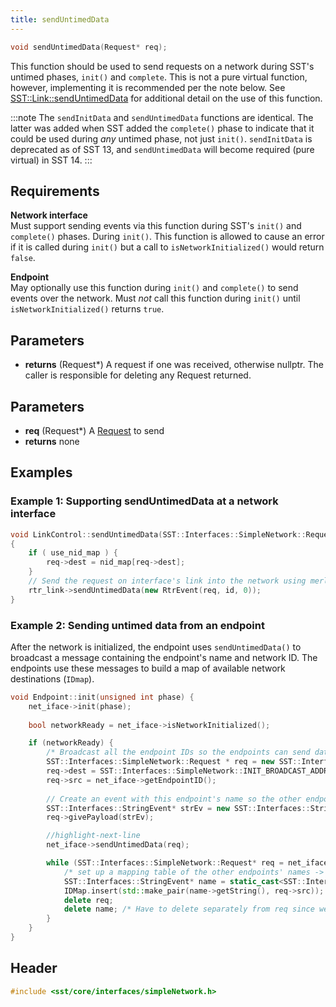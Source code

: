 ```yaml
---
title: sendUntimedData
---
```


```cpp
void sendUntimedData(Request* req);
```

This function should be used to send requests on a network during SST's untimed phases, `init()` and `complete`. This is not a pure virtual function, however, implementing it is recommended per the note below. See [SST::Link::sendUntimedData](../../link/sendUntimedData) for additional detail on the use of this function.

:::note 
The `sendInitData` and `sendUntimedData` functions are identical. The latter was added when SST added the `complete()` phase to indicate that it could be used during *any* untimed phase, not just `init()`. `sendInitData` is deprecated as of SST 13, and `sendUntimedData` will become required (pure virtual) in SST 14.
:::

## Requirements
**Network interface** &nbsp;  
Must support sending events via this function during SST's `init()` and `complete()` phases. During `init()`. This function is allowed to cause an error if it is called during `init()` but a call to `isNetworkInitialized()` would return `false`.

**Endpoint** &nbsp;  
May optionally use this function during `init()` and `complete()` to send events over the network. Must *not* call this function during `init()` until `isNetworkInitialized()` returns `true`.

## Parameters
* **returns** (Request*) A request if one was received, otherwise nullptr. The caller is responsible for deleting any Request returned.

## Parameters
* **req** (Request*) A [Request](Request) to send
* **returns** none


## Examples

### Example 1: Supporting sendUntimedData at a network interface
<!--- SOURCE_CODE: sst-elements/src/sst/elements/merlin/interfaces/linkControl.cc --->
```cpp title="Excerpt from sst-elements/src/sst/elements/merlin/interfaces/linkControl.cc"
void LinkControl::sendUntimedData(SST::Interfaces::SimpleNetwork::Request* req)
{
    if ( use_nid_map ) {
        req->dest = nid_map[req->dest];
    }
    // Send the request on interface's link into the network using merlin's internal RtrEvent type
    rtr_link->sendUntimedData(new RtrEvent(req, id, 0));
}
```

### Example 2: Sending untimed data from an endpoint
After the network is initialized, the endpoint uses `sendUntimedData()` to broadcast a message containing the endpoint's name and network ID. The endpoints use these messages to build a map of available network destinations (`IDmap`). 
```cpp
void Endpoint::init(unsigned int phase) {
    net_iface->init(phase);
    
    bool networkReady = net_iface->isNetworkInitialized();

    if (networkReady) {
        /* Broadcast all the endpoint IDs so the endpoints can send data */
        SST::Interfaces::SimpleNetwork::Request * req = new SST::Interfaces::SimpleNetwork::Request();
        req->dest = SST::Interfaces::SimpleNetwork::INIT_BROADCAST_ADDR; /* Broadcast */
        req->src = net_iface->getEndpointID();
        
        // Create an event with this endpoint's name so the other endpoints can map our ID to our name
        SST::Interfaces::StringEvent* strEv = new SST::Interfaces::StringEvent(getName());
        req->givePayload(strEv);

        //highlight-next-line
        net_iface->sendUntimedData(req); 

        while (SST::Interfaces::SimpleNetwork::Request* req = net_iface->recvInitData()) {
            /* set up a mapping table of the other endpoints' names -> IDs */
            SST::Interfaces::StringEvent* name = static_cast<SST::Interfaces::StringEvent*>(req->takePayload());
            IDMap.insert(std::make_pair(name->getString(), req->src));
            delete req;
            delete name; /* Have to delete separately from req since we used takePayload() to extract it */
        }
    }
}
```

## Header
```cpp
#include <sst/core/interfaces/simpleNetwork.h>
```

